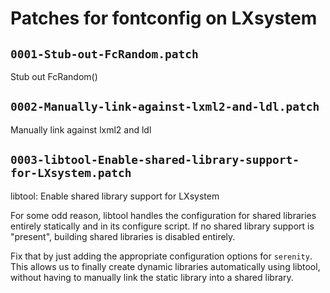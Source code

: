 # Patches for fontconfig on LXsystem

## `0001-Stub-out-FcRandom.patch`

Stub out FcRandom()


## `0002-Manually-link-against-lxml2-and-ldl.patch`

Manually link against lxml2 and ldl


## `0003-libtool-Enable-shared-library-support-for-LXsystem.patch`

libtool: Enable shared library support for LXsystem

For some odd reason, libtool handles the configuration for shared
libraries entirely statically and in its configure script. If no
shared library support is "present", building shared libraries is
disabled entirely.

Fix that by just adding the appropriate configuration options for
`serenity`. This allows us to finally create dynamic libraries
automatically using libtool, without having to manually link the
static library into a shared library.

